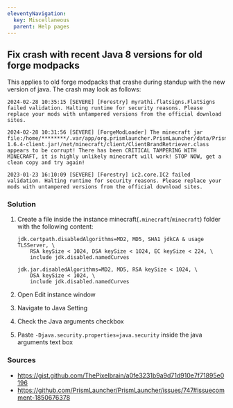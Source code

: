 ```yaml
---
eleventyNavigation:
  key: Miscellaneous
  parent: Help pages
--- 
```


## Fix crash with recent Java 8 versions for old forge modpacks

This applies to old forge modpacks that crashe during standup with the new version of java.
The crash may look as follows:

```text
2024-02-28 10:35:15 [SEVERE] [Forestry] myrathi.flatsigns.FlatSigns failed validation. Halting runtime for security reasons. Please replace your mods with untampered versions from the official download sites.
```

```text
2024-02-28 10:31:56 [SEVERE] [ForgeModLoader] The minecraft jar file:/home/********/.var/app/org.prismlauncher.PrismLauncher/data/PrismLauncher/libraries/com/mojang/minecraft/1.6.4/minecraft-1.6.4-client.jar!/net/minecraft/client/ClientBrandRetriever.class appears to be corrupt! There has been CRITICAL TAMPERING WITH MINECRAFT, it is highly unlikely minecraft will work! STOP NOW, get a clean copy and try again!
```

```text
2023-01-23 16:10:09 [SEVERE] [Forestry] ic2.core.IC2 failed validation. Halting runtime for security reasons. Please replace your mods with untampered versions from the official download sites.
```

### Solution

1. Create a file inside the instance minecraft(`.minecraft`/`minecraft`) folder with the following content:

    ```text
    jdk.certpath.disabledAlgorithms=MD2, MD5, SHA1 jdkCA & usage TLSServer, \
        RSA keySize < 1024, DSA keySize < 1024, EC keySize < 224, \
        include jdk.disabled.namedCurves

    jdk.jar.disabledAlgorithms=MD2, MD5, RSA keySize < 1024, \
        DSA keySize < 1024, \
        include jdk.disabled.namedCurves
    ```

2. Open Edit instance window
3. Navigate to Java Setting
4. Check the Java arguments checkbox
5. Paste `-Djava.security.properties=java.security` inside the java arguments text box

### Sources

- <https://gist.github.com/ThePixelbrain/a0fe3231b9a9d71d910e7f71895e0196>
- <https://github.com/PrismLauncher/PrismLauncher/issues/747#issuecomment-1850676378>
